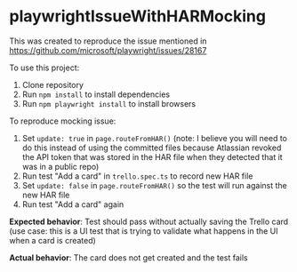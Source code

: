 # playwrightIssueWithHARMocking

This was created to reproduce the issue mentioned in https://github.com/microsoft/playwright/issues/28167

To use this project:

1. Clone repository
2. Run `npm install` to install dependencies
3. Run `npm playwright install` to install browsers

To reproduce mocking issue:

1. Set `update: true` in `page.routeFromHAR()` (note: I believe you will need to do this instead of using the committed files because Atlassian revoked the API token that was stored in the HAR file when they detected that it was in a public repo)
2. Run test "Add a card" in `trello.spec.ts` to record new HAR file
3. Set `update: false` in `page.routeFromHAR()` so the test will run against the new HAR file
4. Run test "Add a card" again

**Expected behavior**: Test should pass without actually saving the Trello card (use case: this is a UI test that is trying to validate what happens in the UI when a card is created)

**Actual behavior**: The card does not get created and the test fails
